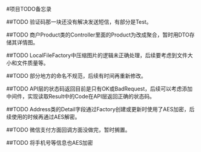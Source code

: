 #项目TODO备忘录

##TODO
    验证码那一块还没有解决发送短信，有部分是Test。

##TODO
    商户Product类的Controller里面的Product为改成聚合，暂时用DTO存储其详情图。

##TODO
    LocalFileFactory中压缩图片的逻辑未正确处理，后续要考虑到文件大小和文件质量等。

##TODO
    部分地方的命名不规范，后续有时间再重新修改。

##TODO
    API层的状态码返回目前是只有OK或BadRequest，后续可以考虑添加中间件，实现读取Result中的Code在API层返回正确的状态码。

##TODO
    Address类的Detail字段通过Factory创建或更新时使用了AES加密，后续使用的时候再通过AES解密。

##TODO
    微信支付方面回调方面没做完，暂时搁置。

##TODO
    将手机号等信息也AES加密